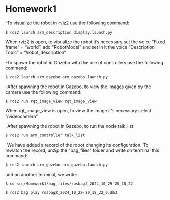 # Homework1

-To visualize the robot in rviz2 use the following command:

    $ ros2 launch arm_description display.launch.py

When rviz2 is open, to visualize the robot it’s necessary set the voice “Fixed frame” = “world”, add “RobotModel” and set in it the voice “Description Topic” = “/robot_description”

-To spawn the robot in Gazebo with the use of controllers use the following command:

    $ ros2 launch arm_gazebo arm_gazebo.launch.py

-After spawning the robot in Gazebo, to view the images given by the camera use the following command:

    $ ros2 run rqt_image_view rqt_image_view

When rqt_image_view is open, to view the image it’s necessary select “/videocamera”

-After spawning the robot in Gazebo, to run the node talk_list:

    $ ros2 run arm_controller talk_list

-We have added a record of the robot changing its configuration. To rewatch the record, unzip the "bag_files" folder and write on terminal this command:

    $ ros2 launch arm_gazebo arm_gazebo.launch.py

and on another terminal, we write:

    $ cd src/Homework1/bag_files/rosbag2_2024_10_29-20_18_22

    $ ros2 bag play rosbag2_2024_10_29-20_18_22_0.db3
